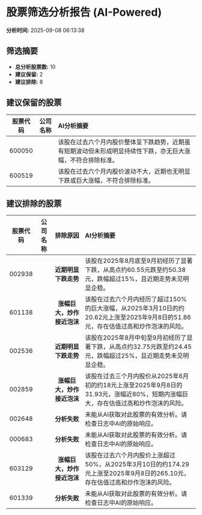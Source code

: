 # 股票筛选分析报告 (AI-Powered)

**分析时间:** 2025-09-08 06:13:38

## 筛选摘要

- **总分析股票数:** 10
- **建议保留:** 2
- **建议排除:** 8

## 建议保留的股票

| 股票代码 | 公司名称 | AI分析摘要 |
|:---:|:---:|:---|
| 600050 |  | 该股在过去六个月内股价整体呈下跌趋势，近期虽有短期波动但未形成明显持续性下跌，亦无巨大涨幅，不符合排除标准。 |
| 600519 |  | 该股在过去六个月内股价波动不大，近期也无明显下跌或巨大涨幅，不符合排除标准。 |

## 建议排除的股票

| 股票代码 | 公司名称 | 排除原因 | AI分析摘要 |
|:---:|:---:|:---:|:---|
| 002938 |  | **近期明显下跌走势** | 该股在2025年8月底至9月初经历了显著下跌，从高点约60.55元跌至约50.38元，跌幅超过15%，且近期走势未见明显企稳。 |
| 601138 |  | **涨幅巨大，炒作接近泡沫** | 该股在过去六个月内经历了超过150%的巨大涨幅，从2025年3月10日的约20.62元上涨至2025年9月8日的51.86元，存在估值过高和炒作泡沫的风险。 |
| 002536 |  | **近期明显下跌走势** | 该股在2025年8月中旬至9月初经历了显著下跌，从高点约32.75元跌至约24.45元，跌幅超过25%，且近期走势未见明显企稳。 |
| 002859 |  | **涨幅巨大，炒作接近泡沫** | 该股在过去三个月内股价从2025年6月初的约18元上涨至2025年9月8日的31.93元，涨幅近80%，短期内涨幅巨大，存在估值过高和炒作泡沫的风险。 |
| 002648 |  | **分析失败** | 未能从AI获取对此股票的有效分析。请检查日志中AI的原始响应。 |
| 000683 |  | **分析失败** | 未能从AI获取对此股票的有效分析。请检查日志中AI的原始响应。 |
| 603129 |  | **涨幅巨大，炒作接近泡沫** | 该股在过去六个月内股价上涨超过50%，从2025年3月10日的约174.29元上涨至2025年9月8日的265.10元，存在估值过高和炒作泡沫的风险。 |
| 601339 |  | **分析失败** | 未能从AI获取对此股票的有效分析。请检查日志中AI的原始响应。 |
